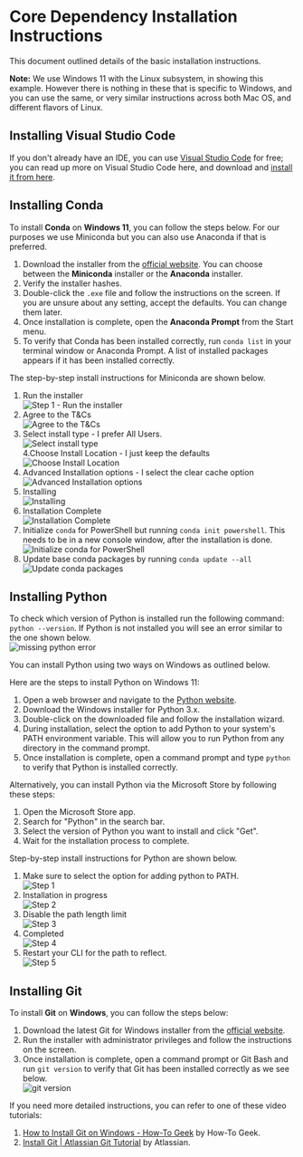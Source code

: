 # Core Dependency Installation Instructions
This document outlined details of the basic installation instructions. 

**Note:** We use Windows 11 with the Linux subsystem, in showing this example. However there is nothing in these that is specific to Windows, and you can use the same, or very similar instructions across both Mac OS, and different flavors of Linux.

## Installing Visual Studio Code
If you don't already have an IDE, you can use <a href="https://code.visualstudio.com/" target="_blank">Visual Studio Code</a> for free; you can read up more on Visual Studio Code here, and download and <a href="https://code.visualstudio.com/download" target="_blank">install it from here</a>.

## Installing Conda
To install **Conda** on **Windows 11**, you can follow the steps below. For our purposes we use Miniconda but you can also use Anaconda if that is preferred.

1. Download the installer from the <a href="https://docs.conda.io/projects/conda/en/latest/user-guide/install/index.html" target="_blank">official website</a>. You can choose between the **Miniconda** installer or the **Anaconda** installer.
2. Verify the installer hashes.
3. Double-click the `.exe` file and follow the instructions on the screen. If you are unsure about any setting, accept the defaults. You can change them later.
4. Once installation is complete, open the **Anaconda Prompt** from the Start menu.
5. To verify that Conda has been installed correctly, run `conda list` in your terminal window or Anaconda Prompt. A list of installed packages appears if it has been installed correctly.

The step-by-step install instructions for Miniconda are shown below.
1. Run the installer  
![Step 1 - Run the installer](images/miniconda-step1.png)
2. Agree to the T&Cs  
![Agree to the T&Cs](images/miniconda-step2.png)
3. Select install type - I prefer All Users.  
![Select install type](images/miniconda-step3.png)  
4.Choose Install Location - I just keep the defaults  
![Choose Install Location](images/miniconda-step4.png)
5. Advanced Installation options - I select the clear cache option  
![Advanced Installation options](images/miniconda-step5.png)
6. Installing  
![Installing](images/miniconda-step7.png)
7. Installation Complete  
![Installation Complete](images/miniconda-step8.png)
8. Initialize `conda` for PowerShell but running `conda init powershell`. This needs to be in a new console window, after the installation is done.  
![Initialize conda for PowerShell](images/miniconda-step9.png)
9. Update base conda packages by running `conda update --all`  
![Update conda packages](images/miniconda-step10.png)

## Installing Python
To check which version of Python is installed run the following command: `python --version`. If Python is not installed you will see an error similar to the one shown below.  
![missing python error](images/python-missing.png)

You can install Python using two ways on Windows as outlined below.

Here are the steps to install Python on Windows 11:
1. Open a web browser and navigate to the [Python website](https://www.python.org/downloads/).
2. Download the Windows installer for Python 3.x.
3. Double-click on the downloaded file and follow the installation wizard.
4. During installation, select the option to add Python to your system's PATH environment variable. This will allow you to run Python from any directory in the command prompt.
5. Once installation is complete, open a command prompt and type `python` to verify that Python is installed correctly.

Alternatively, you can install Python via the Microsoft Store by following these steps:
1. Open the Microsoft Store app.
2. Search for "Python" in the search bar.
3. Select the version of Python you want to install and click "Get".
4. Wait for the installation process to complete.

Step-by-step install instructions for Python are shown below.
1. Make sure to select the option for adding python to PATH.  
![Step 1](images/python-install-1.png)
2. Installation in progress  
![Step 2](images/python-install-2.png)
3. Disable the path length limit  
![Step 3](images/python-install-3.png)
4. Completed  
![Step 4](images/python-install-4.png)
5. Restart your CLI for the path to reflect.  
![Step 5](images/python-install-5.png)

## Installing Git
To install **Git** on **Windows**, you can follow the steps below:

1. Download the latest Git for Windows installer from the <a href="https://github.com/git-guides/install-git" target="_blank">official website</a>.
2. Run the installer with administrator privileges and follow the instructions on the screen.
3. Once installation is complete, open a command prompt or Git Bash and run `git version` to verify that Git has been installed correctly as we see below.  
![git version](images/git-version.png)

If you need more detailed instructions, you can refer to one of these video tutorials:
1. [How to Install Git on Windows - How-To Geek](https://www.howtogeek.com/832083/how-to-install-git-on-windows/) by How-To Geek.
2. [Install Git | Atlassian Git Tutorial](https://www.atlassian.com/git/tutorials/install-git) by Atlassian.



